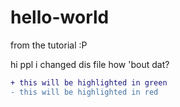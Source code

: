 # hello-world
from the tutorial :P

hi ppl i changed dis file how 'bout dat?
```diff
+ this will be highlighted in green
- this will be highlighted in red
```
